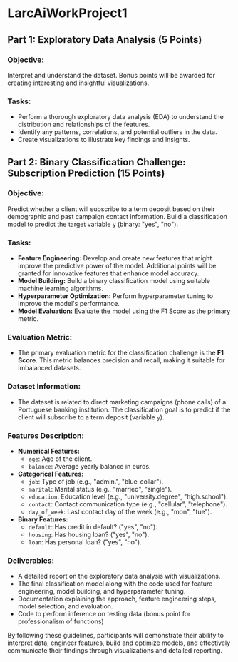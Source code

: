 # LarcAiWorkProject1

## Part 1: Exploratory Data Analysis (5 Points)

### Objective:
Interpret and understand the dataset. Bonus points will be awarded for creating interesting and insightful visualizations.

### Tasks:
- Perform a thorough exploratory data analysis (EDA) to understand the distribution and relationships of the features.
- Identify any patterns, correlations, and potential outliers in the data.
- Create visualizations to illustrate key findings and insights.

## Part 2: Binary Classification Challenge: Subscription Prediction (15 Points)

### Objective:
Predict whether a client will subscribe to a term deposit based on their demographic and past campaign contact information. Build a classification model to predict the target variable `y` (binary: "yes", "no").

### Tasks:
- **Feature Engineering:** Develop and create new features that might improve the predictive power of the model. Additional points will be granted for innovative features that enhance model accuracy.
- **Model Building:** Build a binary classification model using suitable machine learning algorithms.
- **Hyperparameter Optimization:** Perform hyperparameter tuning to improve the model's performance.
- **Model Evaluation:** Evaluate the model using the F1 Score as the primary metric.

### Evaluation Metric:
- The primary evaluation metric for the classification challenge is the **F1 Score**. This metric balances precision and recall, making it suitable for imbalanced datasets.

### Dataset Information:
- The dataset is related to direct marketing campaigns (phone calls) of a Portuguese banking institution. The classification goal is to predict if the client will subscribe to a term deposit (variable `y`).

### Features Description:
- **Numerical Features:** 
  - `age`: Age of the client.
  - `balance`: Average yearly balance in euros.
- **Categorical Features:** 
  - `job`: Type of job (e.g., "admin.", "blue-collar").
  - `marital`: Marital status (e.g., "married", "single").
  - `education`: Education level (e.g., "university.degree", "high.school").
  - `contact`: Contact communication type (e.g., "cellular", "telephone").
  - `day_of_week`: Last contact day of the week (e.g., "mon", "tue").
- **Binary Features:** 
  - `default`: Has credit in default? ("yes", "no").
  - `housing`: Has housing loan? ("yes", "no").
  - `loan`: Has personal loan? ("yes", "no").

### Deliverables:
- A detailed report on the exploratory data analysis with visualizations.
- The final classification model along with the code used for feature engineering, model building, and hyperparameter tuning.
- Documentation explaining the approach, feature engineering steps, model selection, and evaluation.
- Code to perform inference on testing data (bonus point for professionalism of functions)

By following these guidelines, participants will demonstrate their ability to interpret data, engineer features, build and optimize models, and effectively communicate their findings through visualizations and detailed reporting.
